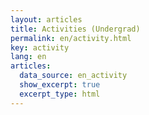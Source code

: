 ```yaml
---
layout: articles
title: Activities (Undergrad)
permalink: en/activity.html
key: activity
lang: en
articles:
  data_source: en_activity
  show_excerpt: true
  excerpt_type: html
---
```


<!--more-->

<div class="article__content" markdown="1">
</div>
